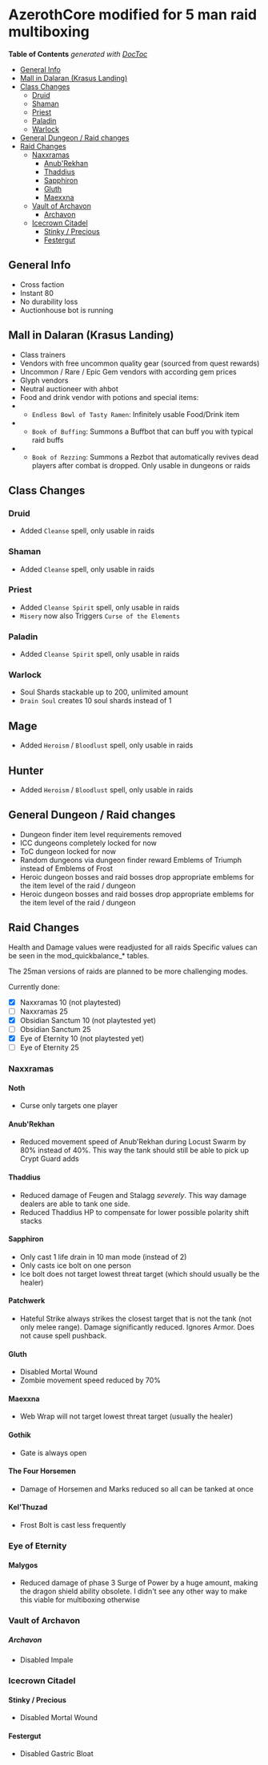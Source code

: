 # AzerothCore modified for 5 man raid multiboxing

<!-- START doctoc generated TOC please keep comment here to allow auto update -->
<!-- DON'T EDIT THIS SECTION, INSTEAD RE-RUN doctoc TO UPDATE -->
**Table of Contents**  *generated with [DocToc](https://github.com/thlorenz/doctoc)*

- [General Info](#general-info)
- [Mall in Dalaran (Krasus Landing)](#mall-in-dalaran-krasus-landing)
- [Class Changes](#class-changes)
  - [Druid](#druid)
  - [Shaman](#shaman)
  - [Priest](#priest)
  - [Paladin](#paladin)
  - [Warlock](#warlock)
- [General Dungeon / Raid changes](#general-dungeon--raid-changes)
- [Raid Changes](#raid-changes)
  - [Naxxramas](#naxxramas)
    - [Anub'Rekhan](#anubrekhan)
    - [Thaddius](#thaddius)
    - [Sapphiron](#sapphiron)
    - [Gluth](#gluth)
    - [Maexxna](#maexxna)
  - [Vault of Archavon](#vault-of-archavon)
      - [Archavon](#archavon)
  - [Icecrown Citadel](#icecrown-citadel)
    - [Stinky / Precious](#stinky--precious)
    - [Festergut](#festergut)

<!-- END doctoc generated TOC please keep comment here to allow auto update -->

## General Info
- Cross faction
- Instant 80
- No durability loss
- Auctionhouse bot is running

## Mall in Dalaran (Krasus Landing)

* Class trainers
* Vendors with free uncommon quality gear (sourced from quest rewards)
* Uncommon / Rare / Epic Gem vendors with according gem prices
* Glyph vendors
* Neutral auctioneer with ahbot
* Food and drink vendor with potions and special items:
* * `Endless Bowl of Tasty Ramen`: Infinitely usable Food/Drink item 
* * `Book of Buffing`: Summons a Buffbot that can buff you with typical raid buffs
* * `Book of Rezzing`: Summons a Rezbot that automatically revives dead players after combat is dropped. Only usable in dungeons or raids

## Class Changes

### Druid

* Added `Cleanse` spell, only usable in raids

### Shaman

* Added `Cleanse` spell, only usable in raids

### Priest

* Added `Cleanse Spirit` spell, only usable in raids
* `Misery` now also Triggers `Curse of the Elements`

### Paladin

* Added `Cleanse Spirit` spell, only usable in raids

### Warlock

* Soul Shards stackable up to 200, unlimited amount
* `Drain Soul` creates 10 soul shards instead of 1

## Mage

* Added `Heroism` / `Bloodlust` spell, only usable in raids

## Hunter

* Added `Heroism` / `Bloodlust` spell, only usable in raids

## General Dungeon / Raid changes

* Dungeon finder item level requirements removed
* ICC dungeons completely locked for now
* ToC dungeon locked for now
* Random dungeons via dungeon finder reward Emblems of Triumph instead of Emblems of Frost
* Heroic dungeon bosses and raid bosses drop appropriate emblems for the item level of the raid / dungeon
* Heroic dungeon bosses and raid bosses drop appropriate emblems for the item level of the raid / dungeon

## Raid Changes

Health and Damage values were readjusted for all raids
Specific values can be seen in the mod_quickbalance_* tables.

The 25man versions of raids are planned to be more challenging modes.

Currently done:

- [x] Naxxramas 10 (not playtested)
- [ ] Naxxramas 25
- [x] Obsidian Sanctum 10 (not playtested yet)
- [ ] Obsidian Sanctum 25
- [x] Eye of Eternity 10 (not playtested yet)
- [ ] Eye of Eternity 25

### Naxxramas

#### Noth
* Curse only targets one player

#### Anub'Rekhan
* Reduced movement speed of Anub'Rekhan during Locust Swarm by 80% instead of 40%. This way the tank should still be able to pick up Crypt Guard adds

#### Thaddius
* Reduced damage of Feugen and Stalagg _severely_. This way damage dealers are able to tank one side.
* Reduced Thaddius HP to compensate for lower possible polarity shift stacks

#### Sapphiron
* Only cast 1 life drain in 10 man mode (instead of 2)
* Only casts ice bolt on one person
* Ice bolt does not target lowest threat target (which should usually be the healer)

#### Patchwerk
* Hateful Strike always strikes the closest target that is not the tank (not only melee range). Damage significantly reduced. Ignores Armor. Does not cause spell pushback.

#### Gluth
* Disabled Mortal Wound
* Zombie movement speed reduced by 70%

#### Maexxna
* Web Wrap will not target lowest threat target (usually the healer)

#### Gothik
* Gate is always open

#### The Four Horsemen
* Damage of Horsemen and Marks reduced so all can be tanked at once

#### Kel'Thuzad
* Frost Bolt is cast less frequently


### Eye of Eternity

#### Malygos
* Reduced damage of phase 3 Surge of Power by a huge amount, making the dragon shield ability obsolete. I didn't see any other way to make this viable for multiboxing otherwise

### Vault of Archavon

##### Archavon

* Disabled Impale

### Icecrown Citadel

#### Stinky / Precious

* Disabled Mortal Wound

#### Festergut

*  Disabled Gastric Bloat